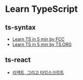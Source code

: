 # Learn TypeScript

## ts-syntax
- [Learn TS in 5 min by FCC](https://medium.freecodecamp.org/learn-typescript-in-5-minutes-13eda868daeb)
- [Learn TS in 5 min by TS.ORG](https://www.typescriptlang.org/docs/handbook/typescript-in-5-minutes.html)

## ts-react
- [리액트, 그리고 타입스크립트](https://velopert.com/3595)
